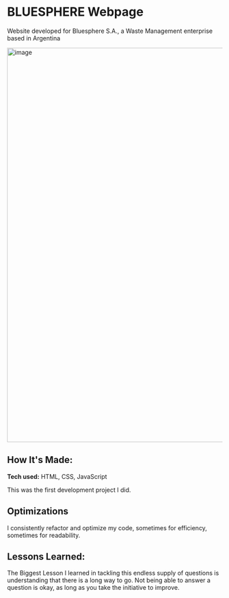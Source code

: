 # BLUESPHERE Webpage
Website developed for Bluesphere S.A., a Waste Management enterprise based in Argentina

<img width="921" alt="image" src="https://user-images.githubusercontent.com/103281038/230750737-b1298c66-eb8c-478e-9213-a4aecc6abbbc.png">


## How It's Made:

**Tech used:** HTML, CSS, JavaScript

This was the first development project I did.

## Optimizations

I consistently refactor and optimize my code, sometimes for efficiency, sometimes for readability.

## Lessons Learned:

The Biggest Lesson I learned in tackling this endless supply of questions is understanding that there is a long way to go. Not being able to answer a question is okay, as long as you take the initiative to improve.

